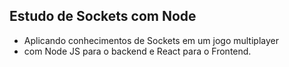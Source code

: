 ## Estudo de Sockets com Node

- Aplicando conhecimentos de Sockets em um jogo multiplayer 
- com Node JS para o backend e React para o Frontend.